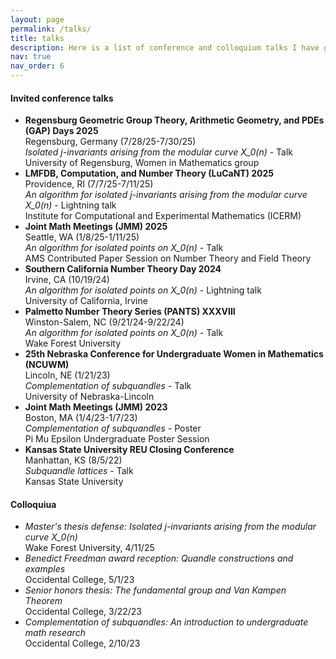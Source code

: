 ```yaml
---
layout: page
permalink: /talks/
title: talks
description: Here is a list of conference and colloquium talks I have given.
nav: true
nav_order: 6
---
```


#### Invited conference talks 
- **Regensburg Geometric Group Theory, Arithmetic Geometry, and PDEs (GAP) Days 2025** <br/> Regensburg, Germany (7/28/25-7/30/25) <br/> *Isolated j-invariants arising from the modular curve X_0(n)* - Talk <br/> University of Regensburg, Women in Mathematics group
- **LMFDB, Computation, and Number Theory (LuCaNT) 2025** <br/> Providence, RI (7/7/25-7/11/25) <br/> *An algorithm for isolated j-invariants arising from the modular curve X_0(n)* - Lightning talk <br/> Institute for Computational and Experimental Mathematics (ICERM)
- **Joint Math Meetings (JMM) 2025** <br/> Seattle, WA (1/8/25-1/11/25) <br/> *An algorithm for isolated points on X_0(n)* - Talk <br/> AMS Contributed Paper Session on Number Theory and Field Theory
- **Southern California Number Theory Day 2024** <br/> Irvine, CA (10/19/24) <br/> *An algorithm for isolated points on X_0(n)* - Lightning talk <br/> University of California, Irvine
- **Palmetto Number Theory Series (PANTS) XXXVIII** <br/> Winston-Salem, NC (9/21/24-9/22/24) <br/> *An algorithm for isolated points on X_0(n)* - Talk <br/> Wake Forest University
- **25th Nebraska Conference for Undergraduate Women in Mathematics (NCUWM)** <br/> Lincoln, NE (1/21/23) <br/> *Complementation of subquandles* - Talk <br/> University of Nebraska-Lincoln
- **Joint Math Meetings (JMM) 2023** <br/> Boston, MA (1/4/23-1/7/23) <br/> *Complementation of subquandles* - Poster <br/> Pi Mu Epsilon Undergraduate Poster Session
- **Kansas State University REU Closing Conference** <br/> Manhattan, KS (8/5/22) <br/> *Subquandle lattices* - Talk <br/> Kansas State University

#### Colloquiua
- *Master's thesis defense: Isolated j-invariants arising from the modular curve X_0(n)* <br/> Wake Forest University, 4/11/25
- *Benedict Freedman award reception: Quandle constructions and examples* <br/> Occidental College, 5/1/23
- *Senior honors thesis: The fundamental group and Van Kampen Theorem* <br/> Occidental College, 3/22/23
- *Complementation of subquandles: An introduction to undergraduate math research* <br/> Occidental College, 2/10/23






